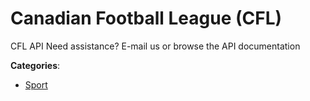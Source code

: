 # Canadian Football League (CFL)


CFL API Need assistance? E-mail us or browse the API documentation



**Categories**:

- [Sport](https://github.com/apis-list/apis-list#sport)



